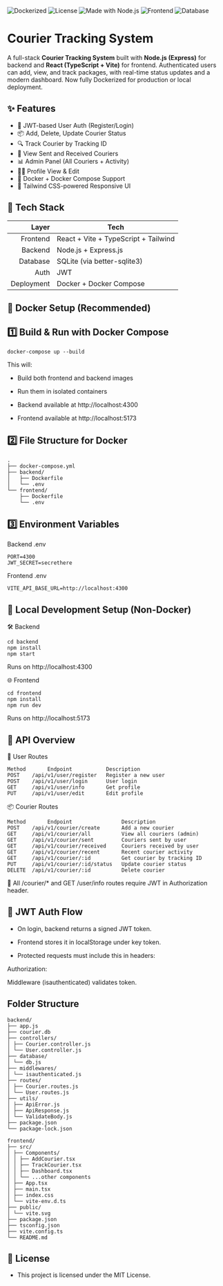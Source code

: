 ![Dockerized](https://img.shields.io/badge/Docker-Ready-blue?logo=docker)
![License](https://img.shields.io/badge/License-MIT-green)
![Made with Node.js](https://img.shields.io/badge/Backend-Node.js-informational?logo=node.js)
![Frontend](https://img.shields.io/badge/Frontend-React%20%2B%20Vite-blue?logo=react)
![Database](https://img.shields.io/badge/SQLite-lightgrey?logo=sqlite)

# Courier Tracking System

A full-stack **Courier Tracking System** built with **Node.js (Express)** for backend and **React (TypeScript + Vite)** for frontend. Authenticated users can add, view, and track packages, with real-time status updates and a modern dashboard. Now fully Dockerized for production or local deployment.


## ✨ Features

- 🔐 JWT-based User Auth (Register/Login)
- 📦 Add, Delete, Update Courier Status
- 🔍 Track Courier by Tracking ID
- 📨 View Sent and Received Couriers
- 📊 Admin Panel (All Couriers + Activity)
- 🧑‍💼 Profile View & Edit
- 🐳 Docker + Docker Compose Support
- 💅 Tailwind CSS-powered Responsive UI


## 🧱 Tech Stack

| Layer     | Tech                                |
|----------:|--------------------------------------|
| Frontend  | React + Vite + TypeScript + Tailwind |
| Backend   | Node.js + Express.js                 |
| Database  | SQLite (via better-sqlite3)          |
| Auth      | JWT                                  |
| Deployment| Docker + Docker Compose              |

## 🐳 Docker Setup (Recommended)

## 1️⃣ Build & Run with Docker Compose
```
docker-compose up --build
```

This will:

- Build both frontend and backend images

- Run them in isolated containers

- Backend available at http://localhost:4300

- Frontend available at http://localhost:5173

## 2️⃣ File Structure for Docker
```
.
├── docker-compose.yml
├── backend/
│   ├── Dockerfile
│   └── .env
└── frontend/
    ├── Dockerfile
    └── .env
```

## 3️⃣ Environment Variables
Backend .env
```
PORT=4300
JWT_SECRET=secrethere
```
Frontend .env
```
VITE_API_BASE_URL=http://localhost:4300
```


## 🚀 Local Development Setup (Non-Docker)
🛠️ Backend
```
cd backend
npm install
npm start
```
Runs on http://localhost:4300

🌐 Frontend
```
cd frontend
npm install
npm run dev
```
Runs on http://localhost:5173

## 🔐 API Overview
👤 User Routes
```
Method	     Endpoint	        Description
POST	/api/v1/user/register	Register a new user
POST	/api/v1/user/login	    User login
GET	    /api/v1/user/info	    Get profile
PUT	    /api/v1/user/edit	    Edit profile
```

📦 Courier Routes
```
Method	     Endpoint	             Description
POST	/api/v1/courier/create	     Add a new courier
GET	    /api/v1/courier/all	         View all couriers (admin)
GET	    /api/v1/courier/sent	     Couriers sent by user
GET	    /api/v1/courier/received	 Couriers received by user
GET	    /api/v1/courier/recent	     Recent courier activity
GET	    /api/v1/courier/:id	         Get courier by tracking ID
PUT	    /api/v1/courier/:id/status	 Update courier status
DELETE	/api/v1/courier/:id	         Delete courier
```

🔐 All /courier/* and GET /user/info routes require JWT in Authorization header.

## 🧠 JWT Auth Flow

- On login, backend returns a signed JWT token.

- Frontend stores it in localStorage under key token.

- Protected requests must include this in headers:

Authorization: <token>

Middleware (isauthenticated) validates token.

## Folder Structure
```
backend/
├── app.js
├── courier.db
├── controllers/
│ ├── Courier.controller.js
│ └── User.controller.js
├── database/
│ └── db.js
├── middlewares/
│ └── isauthenticated.js
├── routes/
│ ├── Courier.routes.js
│ └── User.routes.js
├── utils/
│ ├── ApiError.js
│ ├── ApiResponse.js
│ └── ValidateBody.js
├── package.json
└── package-lock.json
```
```
frontend/
├── src/
│ ├── Components/
│ │ ├── AddCourier.tsx
│ │ ├── TrackCourier.tsx
│ │ ├── Dashboard.tsx
│ │ └── ...other components
│ ├── App.tsx
│ ├── main.tsx
│ ├── index.css
│ └── vite-env.d.ts
├── public/
│ └── vite.svg
├── package.json
├── tsconfig.json
├── vite.config.ts
└── README.md
```

## 📝 License

- This project is licensed under the MIT License.

